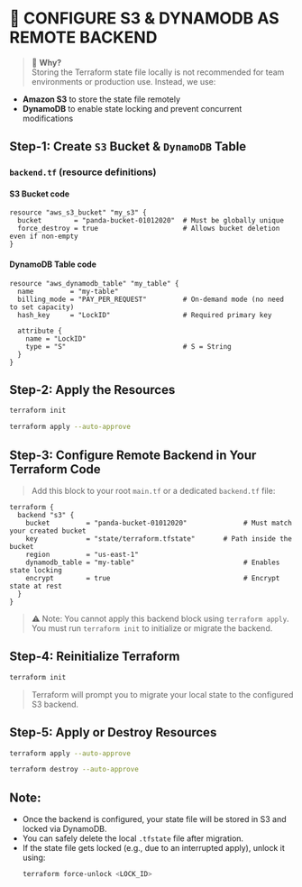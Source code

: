 # 🚀 CONFIGURE S3 & DYNAMODB AS REMOTE BACKEND

> 📌 **Why?**  
Storing the Terraform state file locally is not recommended for team environments or production use. Instead, we use:
- **Amazon S3** to store the state file remotely
- **DynamoDB** to enable state locking and prevent concurrent modifications

## Step-1: Create `S3` Bucket & `DynamoDB` Table

### `backend.tf` (resource definitions)

#### S3 Bucket code

```hcl
resource "aws_s3_bucket" "my_s3" {
  bucket        = "panda-bucket-01012020"  # Must be globally unique
  force_destroy = true                     # Allows bucket deletion even if non-empty
}
```

#### DynamoDB Table code

```hcl
resource "aws_dynamodb_table" "my_table" {
  name         = "my-table"
  billing_mode = "PAY_PER_REQUEST"         # On-demand mode (no need to set capacity)
  hash_key     = "LockID"                  # Required primary key

  attribute {
    name = "LockID"
    type = "S"                             # S = String
  }
}
```

## Step-2: Apply the Resources

```bash
terraform init
```
```bash
terraform apply --auto-approve
```

## Step-3: Configure Remote Backend in Your Terraform Code

> Add this block to your root `main.tf` or a dedicated `backend.tf` file:

```hcl
terraform {
  backend "s3" {
    bucket         = "panda-bucket-01012020"              # Must match your created bucket
    key            = "state/terraform.tfstate"       # Path inside the bucket
    region         = "us-east-1"
    dynamodb_table = "my-table"                           # Enables state locking
    encrypt        = true                                 # Encrypt state at rest
  }
}
```

> ⚠️ Note: You cannot apply this backend block using `terraform apply`. You must run `terraform init` to initialize or migrate the backend.

## Step-4: Reinitialize Terraform

```bash
terraform init
```
> Terraform will prompt you to migrate your local state to the configured S3 backend.


## Step-5: Apply or Destroy Resources

```bash
terraform apply --auto-approve
```
```bash
terraform destroy --auto-approve
```

## Note:

- Once the backend is configured, your state file will be stored in S3 and locked via DynamoDB.
- You can safely delete the local `.tfstate` file after migration.
- If the state file gets locked (e.g., due to an interrupted apply), unlock it using:
  ```bash
  terraform force-unlock <LOCK_ID>
  ```
